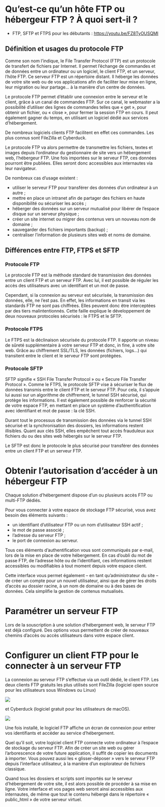 # Qu’est-ce qu’un hôte FTP ou hébergeur FTP ? À quoi sert-il ?

- FTP, SFTP et FTPS pour les débutants : https://youtu.be/FZ8TyOUSQMI

## Définition et usages du protocole FTP

Comme son nom l’indique, le File Transfer Protocol (FTP) est un protocole de transfert de fichiers par Internet. Il permet l’échange de commandes et de données entre un ordinateur ou un logiciel, le client FTP, et un serveur, l’hôte FTP. Ce serveur FTP est un répertoire distant. Il héberge les données de votre site web ou de vos applications afin de faciliter leur mise en ligne, leur migration ou leur partage… à la manière d’un centre de données.

Le protocole FTP permet d’établir une connexion entre le serveur et le client, grâce à un canal de commandes FTP. Sur ce canal, le webmaster a la possibilité d’utiliser des lignes de commandes telles que « get », pour obtenir un fichier, ou « close », pour fermer la session FTP en cours. Il peut également gagner du temps, en utilisant un logiciel dédié aux services d’hébergement.

De nombreux logiciels clients FTP facilitent en effet ces commandes. Les plus connus sont FileZilla et Cyberduck.

Le protocole FTP va alors permettre de transmettre les fichiers, textes et images depuis l’ordinateur du gestionnaire de site vers un hébergement web, l’hébergeur FTP. Une fois importées sur le serveur FTP, ces données pourront être publiées. Elles seront donc accessibles aux internautes via leur navigateur.

De nombreux cas d’usage existent :
- utiliser le serveur FTP pour transférer des données d’un ordinateur à un autre ;
- mettre en place un intranet afin de partager des fichiers en haute disponibilité ou sécuriser les accès ;
- héberger des données sur un serveur mutualisé pour libérer de l’espace disque sur un serveur physique ;
- créer un site internet ou migrer des contenus vers un nouveau nom de domaine ;
- sauvegarder des fichiers importants (backup) ;
- centraliser l’information de plusieurs sites web et noms de domaine.

## Différences entre FTP, FTPS et SFTP

### Protocole FTP

Le protocole FTP est la méthode standard de transmission des données entre un client FTP et un serveur FTP. Avec lui, il est possible de réguler les accès des utilisateurs avec un identifiant et un mot de passe.

Cependant, si la connexion au serveur est sécurisée, la transmission des données, elle, ne l’est pas. En effet, les informations en transit via les standards FTP ne sont pas chiffrées. Elles peuvent donc être interceptées par des tiers malintentionnés. Cette faille explique le développement de deux nouveaux protocoles sécurisés : le FTPS et le SFTP.

### Protocole FTPS

Le FTPS est la déclinaison sécurisée du protocole FTP. Il apporte un niveau de sûreté supplémentaire à votre serveur FTP et donc, in fine, à votre site web. Grâce au chiffrement SSL/TLS, les données (fichiers, logs…) qui transitent entre le client et le serveur FTP sont protégées.

### Protocole SFTP

SFTP signifie « SSH File Transfer Protocol » ou « Secure File Transfer Protocol ». Comme le FTPS, le protocole SFTP vise à sécuriser le flux de données transmis entre le client FTP et le serveur FTP. Pour cela, il s’appuie lui aussi sur un algorithme de chiffrement, le tunnel SSH sécurisé, qui protège les informations. Il est également possible de renforcer la sécurité de votre espace FTP, en mettant en place un système d’authentification avec identifiant et mot de passe : la clé SSH.

Durant tout le processus de transmission des données via le tunnel SSH sécurisé et la synchronisation des dossiers, les informations restent illisibles. Quant aux clés SSH, elles empêchent tout accès frauduleux aux fichiers du ou des sites web hébergés sur le serveur FTP.

Le SFTP est donc le protocole le plus sécurisé pour transférer des données entre un client FTP et un serveur FTP.

# Obtenir l’autorisation d’accéder à un hébergeur FTP

Chaque solution d’hébergement dispose d’un ou plusieurs accès FTP ou multi-FTP dédiés.

Pour vous connecter à votre espace de stockage FTP sécurisé, vous avez besoin des éléments suivants :

- un identifiant d’utilisateur FTP ou un nom d’utilisateur SSH actif ;
- le mot de passe associé ;
- l’adresse du serveur FTP ;
- le port de connexion au serveur.

Tous ces éléments d’authentification vous sont communiqués par e-mail, lors de la mise en place de votre hébergement. En cas d’oubli du mot de passe FTP, de l’adresse hôte ou de l’identifiant, ces informations restent accessibles ou modifiables à tout moment depuis votre espace client.

Cette interface vous permet également – en tant qu’administrateur du site – de créer un compte pour un nouvel utilisateur, ainsi que de gérer les droits d’accès au dossier racine, à un nom de domaine ou à des bases de données. Cela simplifie la gestion de contenus mutualisés.

# Paramétrer un serveur FTP

Lors de la souscription à une solution d’hébergement web, le serveur FTP est déjà configuré. Des options vous permettent de créer de nouveaux chemins d’accès ou accès utilisateurs dans votre espace client.

# Configurer un client FTP pour le connecter à un serveur FTP

La connexion au serveur FTP s’effectue via un outil dédié, le client FTP. Les deux clients FTP gratuits les plus utilisés sont FileZilla (logiciel open source pour les utilisateurs sous Windows ou Linux)

![](https://www.ovhcloud.com/sites/default/files/styles/text_media_horizontal/public/2021-08/Filezilla.webp)

et Cyberduck (logiciel gratuit pour les utilisateurs de macOS).

![](https://www.ovhcloud.com/sites/default/files/styles/text_media_horizontal/public/2021-08/Cyberduck.webp)
 
Une fois installé, le logiciel FTP affiche un écran de connexion pour entrer vos identifiants et accéder au service d’hébergement.

Quel qu’il soit, votre logiciel client FTP connecte votre ordinateur à l’espace de stockage du serveur FTP. Afin de créer un site web ou gérer l’arborescence de votre future application, il suffit de copier les documents à importer. Vous pouvez aussi les « glisser-déposer » vers le serveur FTP depuis l’interface utilisateur, à la manière d’un explorateur de fichiers classique.

Quand tous les dossiers et scripts sont importés sur le serveur d’hébergement de votre site, il est alors possible de procéder à sa mise en ligne. Votre interface et vos pages web seront ainsi accessibles aux internautes, de même que tout le contenu hébergé dans le répertoire « public_html » de votre serveur virtuel.
